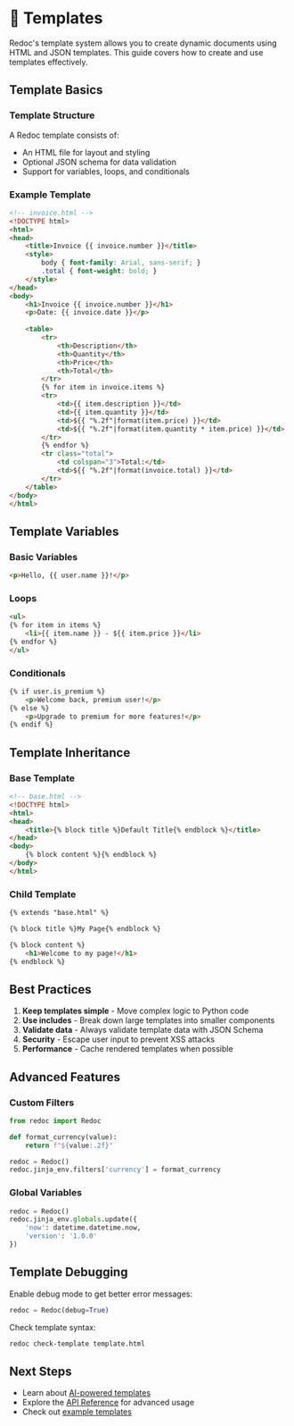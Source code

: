 # 📝 Templates

Redoc's template system allows you to create dynamic documents using HTML and JSON templates. This guide covers how to create and use templates effectively.

## Template Basics

### Template Structure
A Redoc template consists of:
- An HTML file for layout and styling
- Optional JSON schema for data validation
- Support for variables, loops, and conditionals

### Example Template
```html
<!-- invoice.html -->
<!DOCTYPE html>
<html>
<head>
    <title>Invoice {{ invoice.number }}</title>
    <style>
        body { font-family: Arial, sans-serif; }
        .total { font-weight: bold; }
    </style>
</head>
<body>
    <h1>Invoice {{ invoice.number }}</h1>
    <p>Date: {{ invoice.date }}</p>
    
    <table>
        <tr>
            <th>Description</th>
            <th>Quantity</th>
            <th>Price</th>
            <th>Total</th>
        </tr>
        {% for item in invoice.items %}
        <tr>
            <td>{{ item.description }}</td>
            <td>{{ item.quantity }}</td>
            <td>${{ "%.2f"|format(item.price) }}</td>
            <td>${{ "%.2f"|format(item.quantity * item.price) }}</td>
        </tr>
        {% endfor %}
        <tr class="total">
            <td colspan="3">Total:</td>
            <td>${{ "%.2f"|format(invoice.total) }}</td>
        </tr>
    </table>
</body>
</html>
```

## Template Variables

### Basic Variables
```html
<p>Hello, {{ user.name }}!</p>
```

### Loops
```html
<ul>
{% for item in items %}
    <li>{{ item.name }} - ${{ item.price }}</li>
{% endfor %}
</ul>
```

### Conditionals
```html
{% if user.is_premium %}
    <p>Welcome back, premium user!</p>
{% else %}
    <p>Upgrade to premium for more features!</p>
{% endif %}
```

## Template Inheritance

### Base Template
```html
<!-- base.html -->
<!DOCTYPE html>
<html>
<head>
    <title>{% block title %}Default Title{% endblock %}</title>
</head>
<body>
    {% block content %}{% endblock %}
</body>
</html>
```

### Child Template
```html
{% extends "base.html" %}

{% block title %}My Page{% endblock %}

{% block content %}
    <h1>Welcome to my page!</h1>
{% endblock %}
```

## Best Practices

1. **Keep templates simple** - Move complex logic to Python code
2. **Use includes** - Break down large templates into smaller components
3. **Validate data** - Always validate template data with JSON Schema
4. **Security** - Escape user input to prevent XSS attacks
5. **Performance** - Cache rendered templates when possible

## Advanced Features

### Custom Filters
```python
from redoc import Redoc

def format_currency(value):
    return f"${value:.2f}"

redoc = Redoc()
redoc.jinja_env.filters['currency'] = format_currency
```

### Global Variables
```python
redoc = Redoc()
redoc.jinja_env.globals.update({
    'now': datetime.datetime.now,
    'version': '1.0.0'
})
```

## Template Debugging

Enable debug mode to get better error messages:
```python
redoc = Redoc(debug=True)
```

Check template syntax:
```bash
redoc check-template template.html
```

## Next Steps

- Learn about [AI-powered templates](ai.md)
- Explore the [API Reference](api.md) for advanced usage
- Check out [example templates](https://github.com/text2doc/redoc/tree/main/examples/templates)
